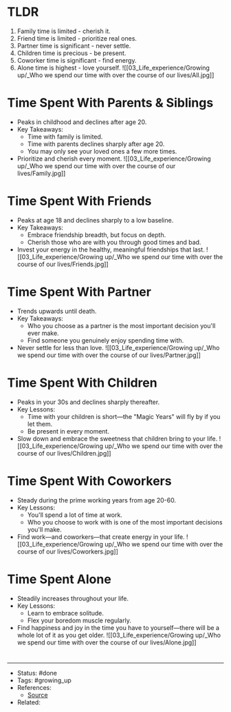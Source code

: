 # TLDR
1. Family time is limited - cherish it.
2. Friend time is limited - prioritize real ones.
3. Partner time is significant - never settle.
4. Children time is precious - be present.
5. Coworker time is significant - find energy.
6. Alone time is highest - love yourself.
![[03_Life_experience/Growing up/_Who we spend our time with over the course of our lives/All.jpg]]

# Time Spent With Parents & Siblings
- Peaks in childhood and declines after age 20.
- Key Takeaways:
	- Time with family is limited.
	- Time with parents declines sharply after age 20.
	- You may only see your loved ones a few more times.
- Prioritize and cherish every moment.
![[03_Life_experience/Growing up/_Who we spend our time with over the course of our lives/Family.jpg]]

# Time Spent With Friends
- Peaks at age 18 and declines sharply to a low baseline.
- Key Takeaways:
	- Embrace friendship breadth, but focus on depth.
	- Cherish those who are with you through good times and bad.
- Invest your energy in the healthy, meaningful friendships that last.
![[03_Life_experience/Growing up/_Who we spend our time with over the course of our lives/Friends.jpg]]

# Time Spent With Partner
- Trends upwards until death.
- Key Takeaways:
	- Who you choose as a partner is the most important decision you'll ever make.
	- Find someone you genuinely enjoy spending time with.
- Never settle for less than love.
![[03_Life_experience/Growing up/_Who we spend our time with over the course of our lives/Partner.jpg]]

# Time Spent With Children
- Peaks in your 30s and declines sharply thereafter.
- Key Lessons:
	- Time with your children is short—the "Magic Years" will fly by if you let them.
	- Be present in every moment.
- Slow down and embrace the sweetness that children bring to your life.
![[03_Life_experience/Growing up/_Who we spend our time with over the course of our lives/Children.jpg]]

# Time Spent With Coworkers
- Steady during the prime working years from age 20-60.
- Key Lessons:
	- You'll spend a lot of time at work.
	- Who you choose to work with is one of the most important decisions you'll make.
- Find work—and coworkers—that create energy in your life.
![[03_Life_experience/Growing up/_Who we spend our time with over the course of our lives/Coworkers.jpg]]

# Time Spent Alone
- Steadily increases throughout your life.
- Key Lessons:
	- Learn to embrace solitude.
	- Flex your boredom muscle regularly.
- Find happiness and joy in the time you have to yourself—there will be a whole lot of it as you get older.
![[03_Life_experience/Growing up/_Who we spend our time with over the course of our lives/Alone.jpg]]

#
---
- Status: #done
- Tags: #growing_up
- References:
	- [Source](https://twitter.com/SahilBloom/status/1591424548280610816)
- Related:
